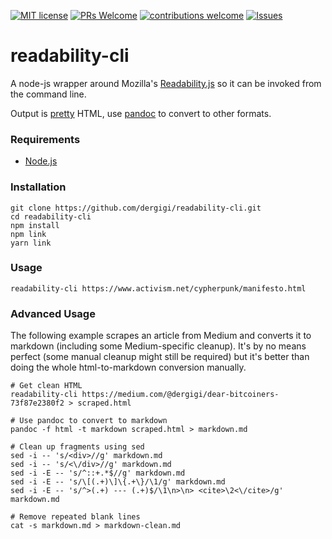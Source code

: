 
[![MIT license](http://img.shields.io/badge/license-MIT-brightgreen.svg)](http://opensource.org/licenses/MIT)
[![PRs Welcome](https://img.shields.io/badge/PRs-welcome-brightgreen.svg)](http://makeapullrequest.com)
[![contributions welcome](https://img.shields.io/badge/contributions-welcome-brightgreen.svg?style=flat)](https://github.com/dwyl/goodparts/issues)
[![Issues](http://img.shields.io/github/issues/dergigi/readability-cli.svg)](https://github.com/dergigi/readability-cli/issues)

# readability-cli

A node-js wrapper around Mozilla's [Readability.js](https://github.com/mozilla/readability) so it can be invoked from the command line.

Output is [pretty](https://www.npmjs.com/package/pretty) HTML, use [pandoc](https://pandoc.org/) to convert to other formats.

### Requirements

* [Node.js](https://nodejs.org/en/)

### Installation

```
git clone https://github.com/dergigi/readability-cli.git
cd readability-cli
npm install
npm link
yarn link
```

### Usage

```
readability-cli https://www.activism.net/cypherpunk/manifesto.html
```

### Advanced Usage

The following example scrapes an article from Medium and converts it to markdown
(including some Medium-specific cleanup). It's by no means perfect (some manual
cleanup might still be required) but it's better than doing the whole
html-to-markdown conversion manually.

```
# Get clean HTML
readability-cli https://medium.com/@dergigi/dear-bitcoiners-73f87e2380f2 > scraped.html

# Use pandoc to convert to markdown
pandoc -f html -t markdown scraped.html > markdown.md

# Clean up fragments using sed
sed -i -- 's/<div>//g' markdown.md
sed -i -- 's/<\/div>//g' markdown.md
sed -i -E -- 's/^::+.*$//g' markdown.md
sed -i -E -- 's/\[(.+)\]\{.+\}/\1/g' markdown.md
sed -i -E -- 's/^>(.+) --- (.+)$/\1\n>\n> <cite>\2<\/cite>/g' markdown.md

# Remove repeated blank lines
cat -s markdown.md > markdown-clean.md
```

